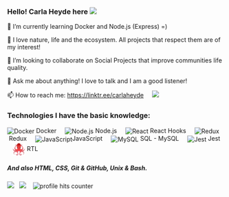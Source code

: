 ### Hello! Carla Heyde here <img src="https://img.icons8.com/stickers/100/000000/like--v1.png" height=20/>

🤔 I’m currently learning Docker and Node.js (Express) =)
   
🌱 I love nature, life and the ecosystem. All projects that respect them are of my interest!

👯 I’m looking to collaborate on Social Projects that improve communities life quality. 

💬 Ask me about anything! I love to talk and I am a good listener! 

📫 How to reach me: https://linktr.ee/carlaheyde &nbsp; &nbsp; <span href="https://www.linkedin.com/in/carlaheyde/" target="_blank"><img src="https://img.shields.io/badge/LinkedIn-000000?style=for-the-badge&logo=LinkedIn&logoColor=white" target="_blank" width=8% ></span> &nbsp; &nbsp; 

### Technologies I have the basic knowledge:
<img src="https://img.icons8.com/fluency/48/000000/docker.png" alt="Docker" align="center" height=30/>&nbsp;<span>Docker</span> &nbsp; &nbsp; 
<img src="https://img.icons8.com/fluency/48/000000/node-js.png" alt="Node.js" align="center" height=30/>&nbsp;<span>Node.js</span> &nbsp; &nbsp; 
<img src="https://img.icons8.com/color/48/000000/react-native.png" alt="React" align="center" height=30/>&nbsp;<span>React Hooks</span> &nbsp; &nbsp;
<img src="https://img.icons8.com/color/48/000000/redux.png" alt="Redux" align="center" height=30/>&nbsp;<span>Redux</span> &nbsp; &nbsp;
<img src="https://img.icons8.com/color/48/000000/javascript--v1.png" alt="JavaScript" align="center" height=30/><span>JavaScript</span> &nbsp; &nbsp;
<img src="https://img.icons8.com/fluency/48/000000/mysql-logo.png" align="center" alt="MySQL"/>&nbsp;<span>SQL - MySQL</span> &nbsp; &nbsp;
<img src="https://cdn.jsdelivr.net/gh/devicons/devicon/icons/jest/jest-plain.svg" align="center" alt="Jest" height=30/>&nbsp;<span>Jest</span> &nbsp;&nbsp;
<img src="https://raw.githubusercontent.com/testing-library/dom-testing-library/main/other/octopus.png" align="center" alt="RTL" height=30/>&nbsp;<span>RTL</span>
##### And also HTML, CSS, Git & GitHub, Unix & Bash.

<img src="https://github-readme-stats.vercel.app/api?username=cjheyde&theme=buefy&show_icons=true&amp;hide=contribs,issues" width=40% /> &nbsp; <img src="https://github-readme-stats.vercel.app/api/top-langs/?username=cjheyde&theme=buefy&layout=compact" width=30% /> &nbsp;&nbsp; <img src="https://hits.seeyoufarm.com/api/count/incr/badge.svg?url=https%3A%2F%2Fgithub.com%2F{cj}1212%2Fhit-counter" alt="profile hits counter"/> 
</a>

<!--
**cjheyde/cjheyde** is a ✨ _special_ ✨ repository because its `README.md` appears on your GitHub profile.
